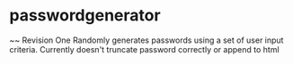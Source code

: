 # passwordgenerator
~~ Revision One
Randomly generates passwords using a set of user input criteria.
Currently doesn't truncate password correctly or append to html
